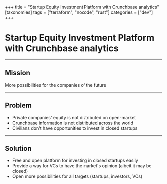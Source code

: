 +++
title = "Startup Equity Investment Platform with Crunchbase analytics"
[taxonomies]
tags = ["terraform", "nocode", "rust"]
categories = ["dev"]
+++

# Startup Equity Investment Platform with Crunchbase analytics

---

## Mission

More possibilities for the companies of the future

---

## Problem

- Private companies' equity is not distributed on open-market
- Crunchbase information is not distributed across the world
- Civilians don't have opportunities to invest in closed startups

---

## Solution

- Free and open platform for investing in closed startups easily
- Provide a way for VCs to have the market's opinion (albeit it may be closed)
- Open more possibilities for all targets (startups, investors, VCs)
